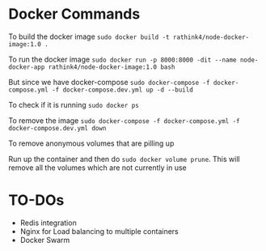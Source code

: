 # Docker Commands

To build the docker image
`sudo docker build -t rathink4/node-docker-image:1.0 .`

To run the docker image
`sudo docker run -p 8000:8000 -dit --name node-docker-app rathink4/node-docker-image:1.0 bash`

But since we have docker-compose
`sudo docker-compose -f docker-compose.yml -f docker-compose.dev.yml up -d --build`

To check if it is running
`sudo docker ps`

To remove the image
`sudo docker-compose -f docker-compose.yml -f docker-compose.dev.yml down`

To remove anonymous volumes that are pilling up

Run up the container and then do `sudo docker volume prune`. This will remove all the volumes which are not currently in use

# TO-DOs

- Redis integration
- Nginx for Load balancing to multiple containers
- Docker Swarm

